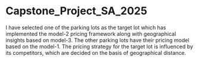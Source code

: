 # Capstone_Project_SA_2025

I have selected one of the parking lots as the target lot which has implemented the model-2 pricing framework along with geographical insights based on model-3.
The other parking lots have their pricing model based on the model-1.
The pricing strategy for the target lot is influenced by its competitors, which are decided on the basis of geographical distance.
